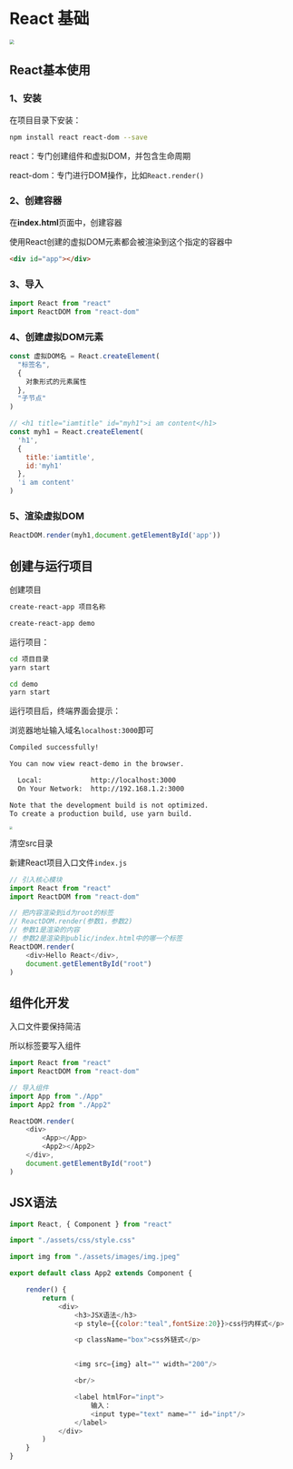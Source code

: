 # React 基础

<img src="https://cdn-ssl-devio-img.classmethod.jp/wp-content/uploads/2019/07/react.jpg" style="zoom:50%;" />



## React基本使用

### 1、安装

在项目目录下安装：

```bash
npm install react react-dom --save
```

react：专门创建组件和虚拟DOM，并包含生命周期

react-dom：专门进行DOM操作，比如`React.render()`

### 2、创建容器

在**index.html**页面中，创建容器

使用React创建的虚拟DOM元素都会被渲染到这个指定的容器中

```html
<div id="app"></div>
```

### 3、导入

```js
import React from "react"
import ReactDOM from "react-dom"
```

### 4、创建虚拟DOM元素

```js
const 虚拟DOM名 = React.createElement(
  "标签名",
  {
    对象形式的元素属性
  },
  "子节点"
)
```

```js
// <h1 title="iamtitle" id="myh1">i am content</h1>
const myh1 = React.createElement(
  'h1',
  {
    title:'iamtitle',
    id:'myh1'
  },
  'i am content'
)
```

### 5、渲染虚拟DOM



```js
ReactDOM.render(myh1,document.getElementById('app'))
```























## 

## 创建与运行项目

创建项目

```bash
create-react-app 项目名称
```

```bash
create-react-app demo
```

运行项目：

```bash
cd 项目目录
yarn start
```

```bash
cd demo
yarn start
```

运行项目后，终端界面会提示：

浏览器地址输入域名`localhost:3000`即可

```bash
Compiled successfully!

You can now view react-demo in the browser.

  Local:            http://localhost:3000
  On Your Network:  http://192.168.1.2:3000

Note that the development build is not optimized.
To create a production build, use yarn build.
```

<img src="https://staging-qiita-user-contents.imgix.net/https%3A%2F%2Fqiita-image-store.s3.ap-northeast-1.amazonaws.com%2F0%2F484272%2F52cfad2d-ef8c-b70d-3aa5-ec79b0576737.png?ixlib=rb-4.0.0&auto=format&gif-q=60&q=75&s=1bb6e4bac443e2d9d368f6b114b249a2" style="zoom:33%;" />





清空src目录

新建React项目入口文件`index.js`



```js
// 引入核心模块
import React from "react"
import ReactDOM from "react-dom"

// 把内容渲染到id为root的标签
// ReactDOM.render(参数1，参数2)
// 参数1是渲染的内容
// 参数2是渲染到public/index.html中的哪一个标签
ReactDOM.render( 
    <div>Hello React</div>,
    document.getElementById("root")
)

```



## 组件化开发

入口文件要保持简洁

所以标签要写入组件

```js
import React from "react"
import ReactDOM from "react-dom"

// 导入组件
import App from "./App"
import App2 from "./App2"

ReactDOM.render( 
    <div>
        <App></App>
        <App2></App2>
    </div>,
    document.getElementById("root")
)
```





## JSX语法

```js
import React, { Component } from "react"

import "./assets/css/style.css"

import img from "./assets/images/img.jpeg"

export default class App2 extends Component {

    render() {
        return (
            <div>
                <h3>JSX语法</h3>
                <p style={{color:"teal",fontSize:20}}>css行内样式</p>

                <p className="box">css外链式</p>


                <img src={img} alt="" width="200"/>

                <br/>

                <label htmlFor="inpt">
                    输入：
                    <input type="text" name="" id="inpt"/>
                </label>
            </div>
        )
    }
}
```



